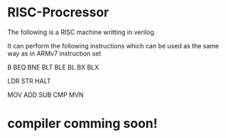 # RISC-Procressor
The following is a RISC machine writting in verilog.

It can perform the following instructions which can be used as the same way as in ARMv7 instruction set

B BEQ BNE BLT BLE BL BX BLX

LDR STR HALT

MOV ADD SUB CMP MVN

# compiler comming soon!
